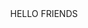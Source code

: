 
<html>
<head>
    <title>SANTOSH</title>
</head>
<body>
    <center> HELLO FRIENDS</center>
    </body>
</html>


